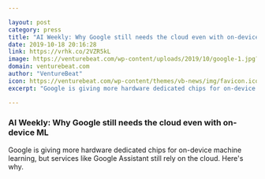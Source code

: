 ```yaml
---

layout: post
category: press
title: "AI Weekly: Why Google still needs the cloud even with on-device ML"
date: 2019-10-18 20:16:28
link: https://vrhk.co/2VZR5kL
image: https://venturebeat.com/wp-content/uploads/2019/10/google-1.jpg?w=1200&strip=all
domain: venturebeat.com
author: "VentureBeat"
icon: https://venturebeat.com/wp-content/themes/vb-news/img/favicon.ico
excerpt: "Google is giving more hardware dedicated chips for on-device machine learning, but services like Google Assistant still rely on the cloud. Here's why."

---
```


### AI Weekly: Why Google still needs the cloud even with on-device ML

Google is giving more hardware dedicated chips for on-device machine learning, but services like Google Assistant still rely on the cloud. Here's why.